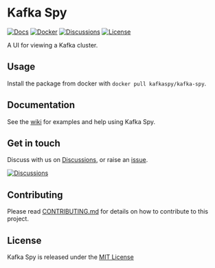# Kafka Spy

[![Docs](https://img.shields.io/badge/docs-wiki-blue.svg?style=for-the-badge)](https://github.com/robertcoltheart/kafka-spy/wiki) [![Docker](https://img.shields.io/docker/v/kafkaspy/kafka-spy?style=for-the-badge
)](https://hub.docker.com/r/kafkaspy/kafka-spy) [![Discussions](https://img.shields.io/badge/DISCUSS-ON%20GITHUB-yellow?style=for-the-badge)](https://github.com/robertcoltheart/kafka-spy/discussions) [![License](https://img.shields.io/github/license/robertcoltheart/kafka-spy?style=for-the-badge)](https://github.com/robertcoltheart/kafka-spy/blob/master/LICENSE)

A UI for viewing a Kafka cluster.

## Usage
Install the package from docker with `docker pull kafkaspy/kafka-spy`.

## Documentation
See the [wiki](https://github.com/robertcoltheart/kafka-spy/wiki) for examples and help using Kafka Spy.

## Get in touch
Discuss with us on [Discussions](https://github.com/robertcoltheart/kafka-spy/discussions), or raise an [issue](https://github.com/robertcoltheart/kafka-spy/issues).

[![Discussions](https://img.shields.io/badge/DISCUSS-ON%20GITHUB-yellow?style=for-the-badge)](https://github.com/robertcoltheart/kafka-spy/discussions)

## Contributing
Please read [CONTRIBUTING.md](CONTRIBUTING.md) for details on how to contribute to this project.

## License
Kafka Spy is released under the [MIT License](LICENSE)
